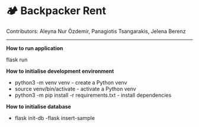 # 🏕 Backpacker Rent

Contributors: Aleyna Nur Özdemir, Panagiotis Tsangarakis, Jelena Berenz





---

**How to run application**

flask run

**How to initialise development environment**

- python3 -m venv venv - create a Python venv
- source venv/bin/activate - activate a Python venv
- python3 -m pip install -r requirements.txt - install dependencies

**How to initialise database**

- flask init-db 
-flask insert-sample